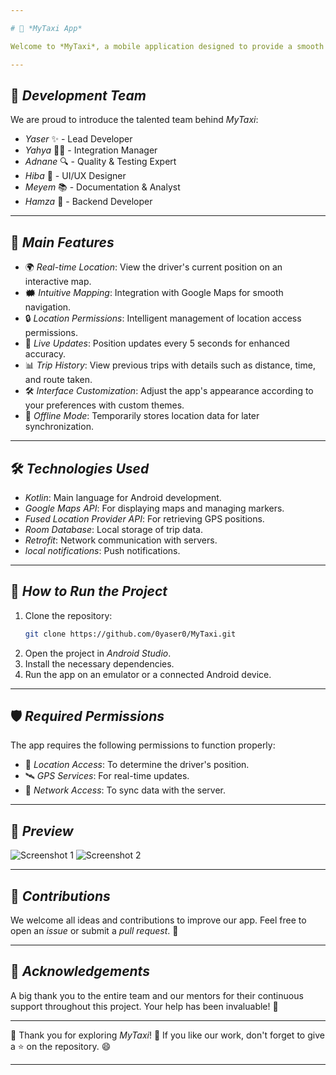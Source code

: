 ```yaml
---

# 🚕 *MyTaxi App*

Welcome to *MyTaxi*, a mobile application designed to provide a smooth and efficient real-time location experience for taxi drivers. This project has been developed with love, collaboration, and expertise by our amazing team! 💻✨

---
```


## 🌟 *Development Team*

We are proud to introduce the talented team behind *MyTaxi*:

- *Yaser* ✨ - Lead Developer
- *Yahya* 🧑‍💻 - Integration Manager
- *Adnane* 🔍 - Quality & Testing Expert
- *Hiba* 🎨 - UI/UX Designer
- *Meyem* 📚 - Documentation & Analyst
- *Hamza* 🔧 - Backend Developer

---

## 📱 *Main Features*

- 🌍 *Real-time Location*: View the driver's current position on an interactive map.
- 🗰 *Intuitive Mapping*: Integration with Google Maps for smooth navigation.
- 🔒 *Location Permissions*: Intelligent management of location access permissions.
- 🚀 *Live Updates*: Position updates every 5 seconds for enhanced accuracy.
- 📊 *Trip History*: View previous trips with details such as distance, time, and route taken.
- 🛠️ *Interface Customization*: Adjust the app's appearance according to your preferences with custom themes.
- 📡 *Offline Mode*: Temporarily stores location data for later synchronization.

---

## 🛠️ *Technologies Used*

- *Kotlin*: Main language for Android development.
- *Google Maps API*: For displaying maps and managing markers.
- *Fused Location Provider API*: For retrieving GPS positions.
- *Room Database*: Local storage of trip data.
- *Retrofit*: Network communication with servers.
- *local notifications*: Push notifications.

---

## 🚀 *How to Run the Project*

1. Clone the repository:
   ```bash
   git clone https://github.com/0yaser0/MyTaxi.git
   ```
2. Open the project in *Android Studio*.
3. Install the necessary dependencies.
4. Run the app on an emulator or a connected Android device.

---

## 🛡️ *Required Permissions*

The app requires the following permissions to function properly:

- 📍 *Location Access*: To determine the driver's position.
- 🛰️ *GPS Services*: For real-time updates.
- 📡 *Network Access*: To sync data with the server.

---

## 📸 *Preview*

![Screenshot 1](./screenshots/screenshot1.png)
![Screenshot 2](./screenshots/screenshot2.png)

---

## 💬 *Contributions*

We welcome all ideas and contributions to improve our app. Feel free to open an *issue* or submit a *pull request*. 🤚

---

## 🤍 *Acknowledgements*

A big thank you to the entire team and our mentors for their continuous support throughout this project. Your help has been invaluable! 🌟

---

🎉 Thank you for exploring *MyTaxi*! 🚖 If you like our work, don't forget to give a ⭐ on the repository. 😄

---
